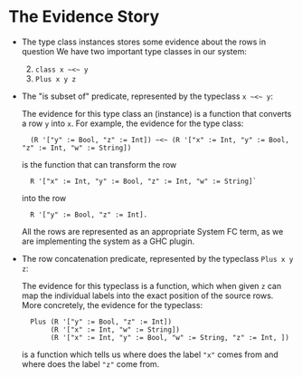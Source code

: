 The Evidence Story
=================


- The type class instances stores some evidence about the rows in question
  We have two important type classes in our system:

  2. `class x ~<~ y`
  2. `Plus x y z`


- The "is subset of" predicate, represented by the typeclass `x ~<~ y`:

  The evidence for this type class an (instance) is a function that converts a row `y` into `x`.
  For example, the evidence for the type class:

		(R '["y" := Bool, "z" := Int]) ~<~ (R '["x" := Int, "y" := Bool, "z" := Int, "w" := String])

	is the function that can transform the row

	    R '["x" := Int, "y" := Bool, "z" := Int, "w" := String]`


	into the row

        R '["y" := Bool, "z" := Int].

	All the rows are represented as an appropriate System FC term, as we are implementing the system as a GHC plugin.


- The row concatenation predicate, represented by the typeclass `Plus x y z`:

  The evidence for this typeclass is a function, which when given `z` can map the individual labels into
  the exact position of the source rows. More concretely, the evidence for the typeclass:

		Plus (R '["y" := Bool, "z" := Int])
		     (R '["x" := Int, "w" := String])
			 (R '["x" := Int, "y" := Bool, "w" := String, "z" := Int, ])

  is a function which tells us where does the label `"x"` comes from and where does the label `"z"` come from.
